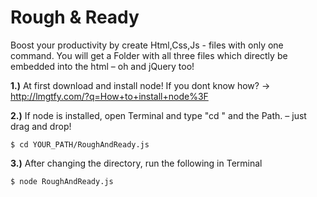 # Rough & Ready

Boost your productivity by create Html,Css,Js - files with only one command.
You will get a Folder with all three files which directly be embedded into the html – oh and jQuery too!



**1.)** At first download and install node! If you dont know how? -> http://lmgtfy.com/?q=How+to+install+node%3F 

**2.)** If node is installed, open Terminal and type "cd " and the Path. – just drag and drop! 
```
$ cd YOUR_PATH/RoughAndReady.js
```

**3.)** After changing the directory, run the following in Terminal
```
$ node RoughAndReady.js
```

